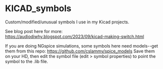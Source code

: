 # KICAD_symbols
Custom/modified/unusual symbols I use in my Kicad projects.

See blog post here for more: https://audiodiwhy.blogspot.com/2023/09/kicad-making-switch.html

If you are doing NGspice simulations, some symbols here need models--get them from this repo: https://github.com/cslammy/spice_models
Save them on your HD, then edit the symbol file (edit > symbol properties) to point the symbol to the .lib file.

